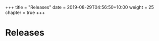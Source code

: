 +++
title = "Releases"
date = 2019-08-29T04:56:50+10:00
weight = 25
chapter = true
+++

# Releases

